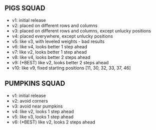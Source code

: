 ## PIGS SQUAD

* v1: initial release
* v2: placed on different rows and columns
* v3: placed on different rows and columns, except unlucky positions
* v4: placed everywhere, except unlucky positions
* v5: like v3, with leveled weights - bad results
* v6: like v4, looks better 1 step ahead
* v7: like v2, looks better 1 step ahead
* v8: like v4, looks better 2 steps ahead
* v9: (*BEST) like v2, looks better 2 steps ahead
* v10: like v9, fixed starting positions [11, 30, 32,	33,	37, 46]


## PUMPKINS SQUAD

* v1: initial release
* v2: avoid corners
* v3: avoid near pumpkins
* v4: like v2, looks 1 step ahead
* v5: like v3, looks 1 step ahead
* v6: (*BEST) like v2, looks 2 steps ahead
